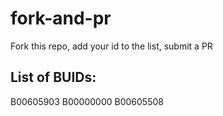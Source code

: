 # fork-and-pr
Fork this repo, add your id to the list, submit a PR

## List of BUIDs:
B00605903
B00000000
B00605508
